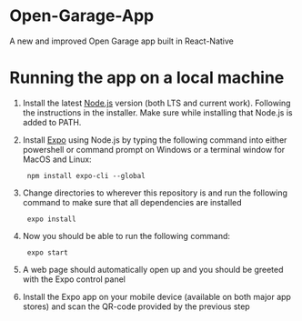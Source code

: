 # Open-Garage-App
A new and improved Open Garage app built in React-Native

# Running the app on a local machine
1. Install the latest [Node.js](https://nodejs.org/en/) version (both LTS and current work). Following the instructions in the installer. Make sure while installing that Node.js is added to PATH.

2. Install [Expo](https://expo.io/) using Node.js by typing the following command into either powershell or command prompt on Windows or a terminal window for MacOS and Linux:

        npm install expo-cli --global

3. Change directories to wherever this repository is and run the following command to make sure that all dependencies are installed

        expo install

4. Now you should be able to run the following command:

        expo start

5. A web page should automatically open up and you should be greeted with the Expo control panel

6. Install the Expo app on your mobile device (available on both major app stores) and scan the QR-code provided by the previous step